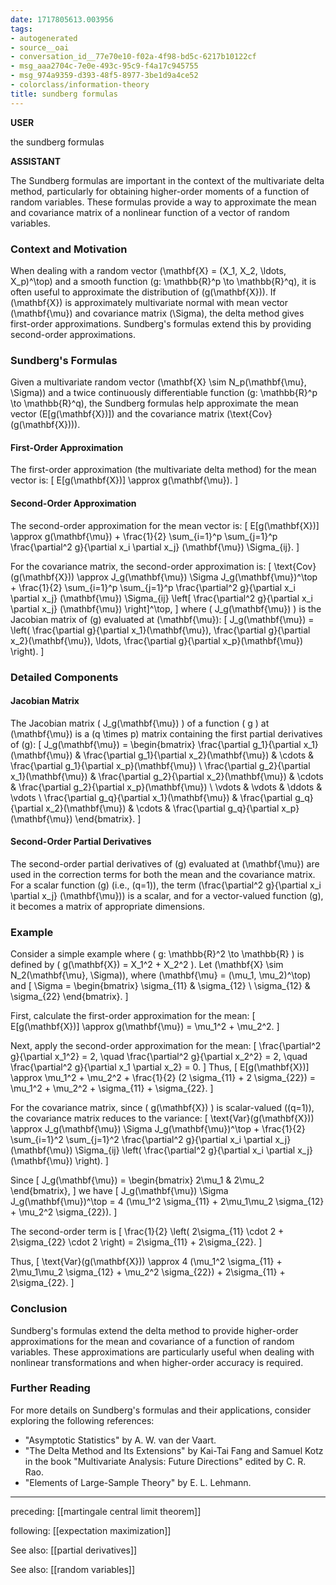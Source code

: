 ```yaml
---
date: 1717805613.003956
tags:
- autogenerated
- source__oai
- conversation_id__77e70e10-f02a-4f98-bd5c-6217b10122cf
- msg_aaa2704c-7e0e-493c-95c9-f4a17c945755
- msg_974a9359-d393-48f5-8977-3be1d9a4ce52
- colorclass/information-theory
title: sundberg formulas
---
```


**USER**

the sundberg formulas


**ASSISTANT**

The Sundberg formulas are important in the context of the multivariate delta method, particularly for obtaining higher-order moments of a function of random variables. These formulas provide a way to approximate the mean and covariance matrix of a nonlinear function of a vector of random variables.

### Context and Motivation

When dealing with a random vector \(\mathbf{X} = (X_1, X_2, \ldots, X_p)^\top\) and a smooth function \(g: \mathbb{R}^p \to \mathbb{R}^q\), it is often useful to approximate the distribution of \(g(\mathbf{X})\). If \(\mathbf{X}\) is approximately multivariate normal with mean vector \(\mathbf{\mu}\) and covariance matrix \(\Sigma\), the delta method gives first-order approximations. Sundberg's formulas extend this by providing second-order approximations.

### Sundberg's Formulas

Given a multivariate random vector \(\mathbf{X} \sim N_p(\mathbf{\mu}, \Sigma)\) and a twice continuously differentiable function \(g: \mathbb{R}^p \to \mathbb{R}^q\), the Sundberg formulas help approximate the mean vector \(E[g(\mathbf{X})]\) and the covariance matrix \(\text{Cov}(g(\mathbf{X}))\).

#### First-Order Approximation

The first-order approximation (the multivariate delta method) for the mean vector is:
\[ E[g(\mathbf{X})] \approx g(\mathbf{\mu}). \]

#### Second-Order Approximation

The second-order approximation for the mean vector is:
\[ E[g(\mathbf{X})] \approx g(\mathbf{\mu}) + \frac{1}{2} \sum_{i=1}^p \sum_{j=1}^p \frac{\partial^2 g}{\partial x_i \partial x_j} (\mathbf{\mu}) \Sigma_{ij}. \]

For the covariance matrix, the second-order approximation is:
\[ \text{Cov}(g(\mathbf{X})) \approx J_g(\mathbf{\mu}) \Sigma J_g(\mathbf{\mu})^\top + \frac{1}{2} \sum_{i=1}^p \sum_{j=1}^p \frac{\partial^2 g}{\partial x_i \partial x_j} (\mathbf{\mu}) \Sigma_{ij} \left[ \frac{\partial^2 g}{\partial x_i \partial x_j} (\mathbf{\mu}) \right]^\top, \]
where \( J_g(\mathbf{\mu}) \) is the Jacobian matrix of \(g\) evaluated at \(\mathbf{\mu}\):
\[ J_g(\mathbf{\mu}) = \left( \frac{\partial g}{\partial x_1}(\mathbf{\mu}), \frac{\partial g}{\partial x_2}(\mathbf{\mu}), \ldots, \frac{\partial g}{\partial x_p}(\mathbf{\mu}) \right). \]

### Detailed Components

#### Jacobian Matrix

The Jacobian matrix \( J_g(\mathbf{\mu}) \) of a function \( g \) at \(\mathbf{\mu}\) is a \(q \times p\) matrix containing the first partial derivatives of \(g\):
\[ J_g(\mathbf{\mu}) = \begin{bmatrix}
\frac{\partial g_1}{\partial x_1}(\mathbf{\mu}) & \frac{\partial g_1}{\partial x_2}(\mathbf{\mu}) & \cdots & \frac{\partial g_1}{\partial x_p}(\mathbf{\mu}) \\
\frac{\partial g_2}{\partial x_1}(\mathbf{\mu}) & \frac{\partial g_2}{\partial x_2}(\mathbf{\mu}) & \cdots & \frac{\partial g_2}{\partial x_p}(\mathbf{\mu}) \\
\vdots & \vdots & \ddots & \vdots \\
\frac{\partial g_q}{\partial x_1}(\mathbf{\mu}) & \frac{\partial g_q}{\partial x_2}(\mathbf{\mu}) & \cdots & \frac{\partial g_q}{\partial x_p}(\mathbf{\mu})
\end{bmatrix}. \]

#### Second-Order Partial Derivatives

The second-order partial derivatives of \(g\) evaluated at \(\mathbf{\mu}\) are used in the correction terms for both the mean and the covariance matrix. For a scalar function \(g\) (i.e., \(q=1\)), the term \(\frac{\partial^2 g}{\partial x_i \partial x_j} (\mathbf{\mu})\) is a scalar, and for a vector-valued function \(g\), it becomes a matrix of appropriate dimensions.

### Example

Consider a simple example where \( g: \mathbb{R}^2 \to \mathbb{R} \) is defined by \( g(\mathbf{X}) = X_1^2 + X_2^2 \). Let \(\mathbf{X} \sim N_2(\mathbf{\mu}, \Sigma)\), where \(\mathbf{\mu} = (\mu_1, \mu_2)^\top\) and
\[ \Sigma = \begin{bmatrix}
\sigma_{11} & \sigma_{12} \\
\sigma_{12} & \sigma_{22}
\end{bmatrix}. \]

First, calculate the first-order approximation for the mean:
\[ E[g(\mathbf{X})] \approx g(\mathbf{\mu}) = \mu_1^2 + \mu_2^2. \]

Next, apply the second-order approximation for the mean:
\[ \frac{\partial^2 g}{\partial x_1^2} = 2, \quad \frac{\partial^2 g}{\partial x_2^2} = 2, \quad \frac{\partial^2 g}{\partial x_1 \partial x_2} = 0. \]
Thus,
\[ E[g(\mathbf{X})] \approx \mu_1^2 + \mu_2^2 + \frac{1}{2} (2 \sigma_{11} + 2 \sigma_{22}) = \mu_1^2 + \mu_2^2 + \sigma_{11} + \sigma_{22}. \]

For the covariance matrix, since \( g(\mathbf{X}) \) is scalar-valued (\(q=1\)), the covariance matrix reduces to the variance:
\[ \text{Var}(g(\mathbf{X})) \approx J_g(\mathbf{\mu}) \Sigma J_g(\mathbf{\mu})^\top + \frac{1}{2} \sum_{i=1}^2 \sum_{j=1}^2 \frac{\partial^2 g}{\partial x_i \partial x_j}(\mathbf{\mu}) \Sigma_{ij} \left( \frac{\partial^2 g}{\partial x_i \partial x_j}(\mathbf{\mu}) \right). \]

Since
\[ J_g(\mathbf{\mu}) = \begin{bmatrix}
2\mu_1 & 2\mu_2
\end{bmatrix}, \]
we have
\[ J_g(\mathbf{\mu}) \Sigma J_g(\mathbf{\mu})^\top = 4 (\mu_1^2 \sigma_{11} + 2\mu_1\mu_2 \sigma_{12} + \mu_2^2 \sigma_{22}). \]

The second-order term is
\[ \frac{1}{2} \left( 2\sigma_{11} \cdot 2 + 2\sigma_{22} \cdot 2 \right) = 2\sigma_{11} + 2\sigma_{22}. \]

Thus,
\[ \text{Var}(g(\mathbf{X})) \approx 4 (\mu_1^2 \sigma_{11} + 2\mu_1\mu_2 \sigma_{12} + \mu_2^2 \sigma_{22}) + 2\sigma_{11} + 2\sigma_{22}. \]

### Conclusion

Sundberg's formulas extend the delta method to provide higher-order approximations for the mean and covariance of a function of random variables. These approximations are particularly useful when dealing with nonlinear transformations and when higher-order accuracy is required.

### Further Reading

For more details on Sundberg's formulas and their applications, consider exploring the following references:

- "Asymptotic Statistics" by A. W. van der Vaart.
- "The Delta Method and Its Extensions" by Kai-Tai Fang and Samuel Kotz in the book "Multivariate Analysis: Future Directions" edited by C. R. Rao.
- "Elements of Large-Sample Theory" by E. L. Lehmann.


---

preceding: [[martingale central limit theorem]]  


following: [[expectation maximization]]

See also: [[partial derivatives]]


See also: [[random variables]]